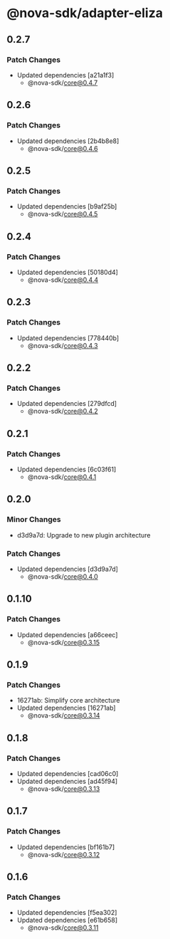 # @nova-sdk/adapter-eliza

## 0.2.7

### Patch Changes

- Updated dependencies [a21a1f3]
  - @nova-sdk/core@0.4.7

## 0.2.6

### Patch Changes

- Updated dependencies [2b4b8e8]
  - @nova-sdk/core@0.4.6

## 0.2.5

### Patch Changes

- Updated dependencies [b9af25b]
  - @nova-sdk/core@0.4.5

## 0.2.4

### Patch Changes

- Updated dependencies [50180d4]
  - @nova-sdk/core@0.4.4

## 0.2.3

### Patch Changes

- Updated dependencies [778440b]
  - @nova-sdk/core@0.4.3

## 0.2.2

### Patch Changes

- Updated dependencies [279dfcd]
  - @nova-sdk/core@0.4.2

## 0.2.1

### Patch Changes

- Updated dependencies [6c03f61]
  - @nova-sdk/core@0.4.1

## 0.2.0

### Minor Changes

- d3d9a7d: Upgrade to new plugin architecture

### Patch Changes

- Updated dependencies [d3d9a7d]
  - @nova-sdk/core@0.4.0

## 0.1.10

### Patch Changes

- Updated dependencies [a66ceec]
  - @nova-sdk/core@0.3.15

## 0.1.9

### Patch Changes

- 16271ab: Simplify core architecture
- Updated dependencies [16271ab]
  - @nova-sdk/core@0.3.14

## 0.1.8

### Patch Changes

- Updated dependencies [cad06c0]
- Updated dependencies [ad45f94]
  - @nova-sdk/core@0.3.13

## 0.1.7

### Patch Changes

- Updated dependencies [bf161b7]
  - @nova-sdk/core@0.3.12

## 0.1.6

### Patch Changes

- Updated dependencies [f5ea302]
- Updated dependencies [e61b658]
  - @nova-sdk/core@0.3.11
